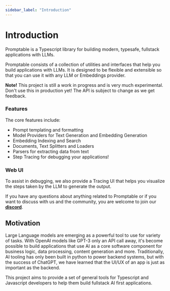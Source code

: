 ```yaml
---
sidebar_label: "Introduction"
---
```


# Introduction

Promptable is a Typescript library for building modern, typesafe, fullstack applications with LLMs.

Promptable consists of a collection of utilities and interfaces that help you build applications with LLMs. It is designed to be flexible and extensible so that you can use it with any LLM or Embeddings provider.

<div className="bg-purple-700 rounded-md p-6">
  <p><strong>Note!</strong> This project is still a work in progress and is very much experimental. Don't use this in production yet! The API is subject to change as we get feedback.</p>
</div>

### Features

The core features include:

- Prompt templating and formatting
- Model Providers for Text Generation and Embedding Generation
- Embedding Indexing and Search
- Documents, Text Splitters and Loaders
- Parsers for extracting data from text
- Step Tracing for debugging your applications!

### Web UI

To assist in debugging, we also provide a Tracing UI that helps you visualize the steps taken by the LLM to generate the output.

If you have any questions about anything related to Promptable or if you want to discuss with us and the community, you are welcome to join our **[discord](https://discord.gg/SYmACWTf6V)**.

## Motivation

Large Language models are emerging as a powerful tool to use for variety of tasks. With OpenAI models like GPT-3 only an API call away, it's become possible to build applications that use AI as a core software component for business logic, data processing, content generation and more. Traditionally, AI tooling has only been built in python to power backend systems, but with the success of ChatGPT, we have learned that the UI/UX of an app is just as important as the backend.

This project aims to provide a set of general tools for Typescript and Javascript developers to help them build fullstack AI first applications.
